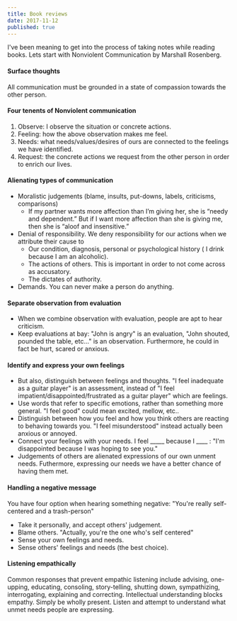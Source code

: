 ```yaml
---
title: Book reviews
date: 2017-11-12
published: true
---
```


I've been meaning to get into the process of taking notes while reading books. Lets start with Nonviolent Communication
by Marshall Rosenberg.

#### Surface thoughts

All communication must be grounded in a state of compassion towards the other person.

#### Four tenents of Nonviolent communication

1. Observe: I observe the situation or concrete actions.
2. Feeling: how the above observation makes me feel.
3. Needs: what needs/values/desires of ours are connected to the feelings we have identified.
4. Request: the concrete actions we request from the other person in order to enrich our lives.

#### Alienating types of communication

* Moralistic judgements (blame, insults, put-downs, labels, criticisms, comparisons)
  * If my partner wants more affection than I’m giving her, she is “needy and dependent.” But if I want more affection than she is giving me,
  then she is “aloof and insensitive.”
* Denial of responsibility. We deny responsibility  for our actions when we attribute their
cause to
  * Our condition, diagnosis, personal or psychological history ( I drink because I am an alcoholic).
  * The actions of others. This is important in order to not come across as accusatory.
  * The dictates of authority.
* Demands. You can never make a person do anything.

#### Separate observation from evaluation

* When we combine observation with evaluation, people are apt to hear criticism.
* Keep evaluations at bay: "John is angry" is an evaluation, "John shouted, pounded the table, etc..." is an observation.
Furthermore, he could in fact be hurt, scared or anxious.

#### Identify and express your own feelings

* But also, distinguish between feelings and thoughts. "I feel inadequate as a guitar player" is an assessment, instead of
"I feel impatient/disappointed/frustrated as a guitar player" which are feelings.
* Use words that refer to specific emotions, rather than something more general. "I feel good" could mean excited, mellow, etc..
* Distinguish between how you feel and how you think others are reacting to behaving towards you. "I feel misunderstood"
instead actually been anxious or annoyed.
* Connect your feelings with your needs. I feel _____ because I ____ : "I'm disappointed because I was hoping to see you."
* Judgements of others are alienated expressions of our own unment needs. Futhermore, expressing our needs we have a better
chance of having them met.

#### Handling a negative message

You have four option when hearing something negative: "You're really self-centered and a trash-person"

* Take it personally, and accept others' judgement.
* Blame others. "Actually, you're the one who's self centered"
* Sense your own feelings and needs.
* Sense others' feelings and needs (the best choice).

#### Listening empathically

Common responses that prevent empathic listening include advising, one-upping, educating, consoling, story-telling,
shutting down, sympathizing, interrogating, explaining and correcting. Intellectual understanding blocks empathy. Simply
be wholly present. Listen and attempt to understand what unmet needs people are expressing.  
